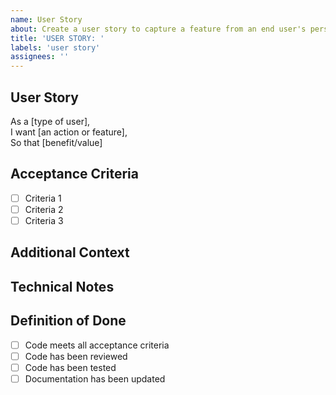 ```yaml
---
name: User Story
about: Create a user story to capture a feature from an end user's perspective
title: 'USER STORY: '
labels: 'user story'
assignees: ''
---
```


## User Story

As a [type of user],  
I want [an action or feature],  
So that [benefit/value]

## Acceptance Criteria

- [ ] Criteria 1
- [ ] Criteria 2
- [ ] Criteria 3

## Additional Context

<!-- Add any other context, screenshots, or information about the user story here -->

## Technical Notes

<!-- Any technical considerations or implementation notes -->

## Definition of Done

- [ ] Code meets all acceptance criteria
- [ ] Code has been reviewed
- [ ] Code has been tested
- [ ] Documentation has been updated
